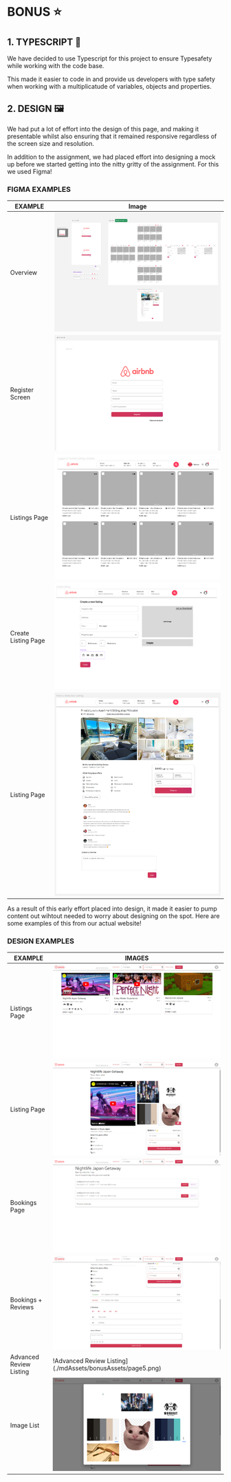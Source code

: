 # BONUS ⭐

## 1. TYPESCRIPT 💖

We have decided to use Typescript for this project to ensure Typesafety while working with the code base.

This made it easier to code in and provide us developers with type safety when working with a multiplicatude of variables, objects and properties.

## 2. DESIGN 🖼️

We had put a lot of effort into the design of this page, and making it presentable whilst also ensuring that it remained responsive regardless of the screen size and resolution.

In addition to the assignment, we had placed effort into designing a mock up before we started getting into the nitty gritty of the assignment. For this we used Figma!

### FIGMA EXAMPLES

| EXAMPLE             | Image                                                     |
| ------------------- | --------------------------------------------------------- |
| Overview            | ![Overview](./mdAssets/bonusAssets/figma1.png)            |
| Register Screen     | ![Register Screen](./mdAssets/bonusAssets/figma2.png)     |
| Listings Page       | ![Listings Page](./mdAssets/bonusAssets/figma3.png)       |
| Create Listing Page | ![Create Listing Page](./mdAssets/bonusAssets/figma4.png) |
| Listing Page        | ![Listing Page](./mdAssets/bonusAssets/figma5.png)        |

As a result of this early effort placed into design, it made it easier to pump content out wihtout needed to worry about designing on the spot. Here are some examples of this from our actual website!

### DESIGN EXAMPLES

| EXAMPLE                 | IMAGES                                                      |
| ----------------------- | ----------------------------------------------------------- |
| Listings Page           | ![Listings Page](./mdAssets/bonusAssets/page1.png)          |
| Listing Page            | ![Listing Page](./mdAssets/bonusAssets/page2.png)           |
| Bookings Page           | ![Bookings Page](./mdAssets/bonusAssets/page3.png)          |
| Bookings + Reviews      | ![Bookings + Reviews](./mdAssets/bonusAssets/page4.png)     |
| Advanced Review Listing | !Advanced Review Listing](./mdAssets/bonusAssets/page5.png) |
| Image List              | ![Image List](./mdAssets/bonusAssets/page6.png)             |
